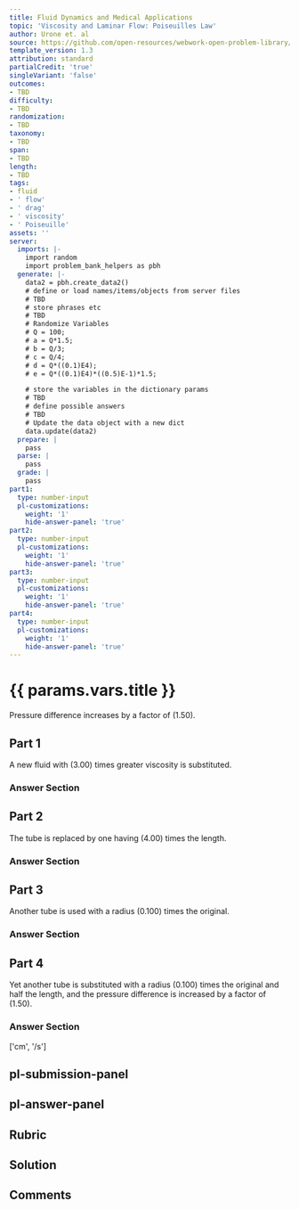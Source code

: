 ```yaml
---
title: Fluid Dynamics and Medical Applications
topic: 'Viscosity and Laminar Flow: Poiseuilles Law'
author: Urone et. al
source: https://github.com/open-resources/webwork-open-problem-library/tree/master/Contrib/BrockPhysics/College_Physics_Urone/12.Fluid_Dynamics_and_Medical_Applications/12-04.Viscosity_and_Laminar_Flow.Poiseuilles_Law/NU_U17_12_04_006.pg
template_version: 1.3
attribution: standard
partialCredit: 'true'
singleVariant: 'false'
outcomes:
- TBD
difficulty:
- TBD
randomization:
- TBD
taxonomy:
- TBD
span:
- TBD
length:
- TBD
tags:
- fluid
- ' flow'
- ' drag'
- ' viscosity'
- ' Poiseuille'
assets: ''
server:
  imports: |-
    import random
    import problem_bank_helpers as pbh
  generate: |-
    data2 = pbh.create_data2()
    # define or load names/items/objects from server files
    # TBD
    # store phrases etc
    # TBD
    # Randomize Variables
    # Q = 100;
    # a = Q*1.5;
    # b = Q/3;
    # c = Q/4;
    # d = Q*((0.1)E4);
    # e = Q*((0.1)E4)*((0.5)E-1)*1.5;

    # store the variables in the dictionary params
    # TBD
    # define possible answers
    # TBD
    # Update the data object with a new dict
    data.update(data2)
  prepare: |
    pass
  parse: |
    pass
  grade: |
    pass
part1:
  type: number-input
  pl-customizations:
    weight: '1'
    hide-answer-panel: 'true'
part2:
  type: number-input
  pl-customizations:
    weight: '1'
    hide-answer-panel: 'true'
part3:
  type: number-input
  pl-customizations:
    weight: '1'
    hide-answer-panel: 'true'
part4:
  type: number-input
  pl-customizations:
    weight: '1'
    hide-answer-panel: 'true'
---
```


# {{ params.vars.title }} 


Pressure difference increases by a factor of (1.50).

## Part 1 
A new fluid with (3.00) times greater viscosity is substituted. 


 ### Answer Section

## Part 2 
The tube is replaced by one having (4.00) times the length. 


 ### Answer Section

## Part 3 
Another tube is used with a radius (0.100) times the original. 


 ### Answer Section

## Part 4 
Yet another tube is substituted with a radius (0.100) times the original and half the length, and the pressure difference is increased by a factor of (1.50). 


 ### Answer Section
['cm', '/s']

## pl-submission-panel 


## pl-answer-panel 


## Rubric 


## Solution 


## Comments 


